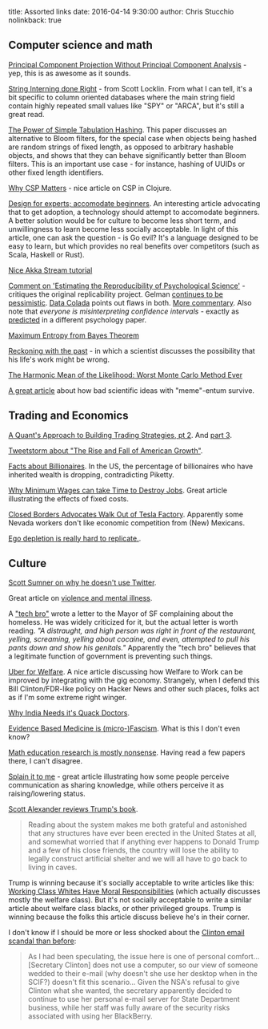 title: Assorted links
date: 2016-04-14 9:30:00
author: Chris Stucchio
nolinkback: true

## Computer science and math

[Principal Component Projection Without Principal Component Analysis](http://arxiv.org/pdf/1602.06872v1.pdf) - yep, this is as awesome as it sounds.

[String Interning done Right](https://getkerf.wordpress.com/2016/02/22/string-interning-done-right/) - from Scott Locklin. From what I can tell, it's a bit specific to column oriented databases where the main string field contain highly repeated small values like "SPY" or "ARCA", but it's still a great read.

[The Power of Simple Tabulation Hashing](https://people.csail.mit.edu/mip/papers/charhash/charhash.pdf). This paper discusses an alternative to Bloom filters, for the special case when objects being hashed are random strings of fixed length, as opposed to arbitrary hashable objects, and shows that they can behave significantly better than Bloom filters. This is an important use case - for instance, hashing of UUIDs or other fixed length identifiers.

[Why CSP Matters](http://reaktor.com/blog/why-csp-matters-i-keeping-things-in-sync/) - nice article on CSP in Clojure.

[Design for experts; accomodate beginners](https://pchiusano.github.io/2016-02-25/tech-adoption.html). An interesting article advocating that to get adoption, a technology should attempt to accomodate beginners. A better solution would be for culture to become less short term, and unwillingness to learn become less socially acceptable. In light of this article, one can ask the question - is Go evil? It's a language designed to be easy to learn, but which provides no real benefits over competitors (such as Scala, Haskell or Rust).

[Nice Akka Stream tutorial](https://medium.com/@kvnwbbr/diving-into-akka-streams-2770b3aeabb0)

[Comment on 'Estimating the Reproducibility of Psychological Science'](http://datacolada.org/wp-content/uploads/2016/03/5321-Gilbert-et-al-Comment-on-reproducibility.pdf) - critiques the original replicability project. Gelman [continues to be pessimistic](http://andrewgelman.com/2016/03/05/29195/). [Data Colada](http://datacolada.org/2016/03/03/47/) points out flaws in both. [More commentary](https://hardsci.wordpress.com/2016/03/03/evaluating-a-new-critique-of-the-reproducibility-project/). Also note that *everyone is misinterpreting confidence intervals* - exactly as [predicted](http://www.ejwagenmakers.com/inpress/HoekstraEtAlPBR.pdf) in a different psychology paper.

[Maximum Entropy from Bayes Theorem](https://qchu.wordpress.com/2016/03/06/maximum-entropy-from-bayes-theorem/)

[Reckoning with the past](http://michaelinzlicht.com/getting-better/2016/2/29/reckoning-with-the-past) - in which a scientist discusses the possibility that his life's work might be wrong.

[The Harmonic Mean of the Likelihood: Worst Monte Carlo Method Ever](https://radfordneal.wordpress.com/2008/08/17/the-harmonic-mean-of-the-likelihood-worst-monte-carlo-method-ever/)

[A great article](http://www.terryburnham.com/2015/04/a-trick-for-higher-sat-scores.html) about how bad scientific ideas with "meme"-entum survive.

## Trading and Economics

[A Quant's Approach to Building Trading Strategies, pt 2](https://www.quandl.com/blog/interview-with-a-quant-part-two). And [part 3](https://www.quandl.com/blog/interview-with-a-quant-part-three).

[Tweetstorm about "The Rise and Fall of American Growth"](https://storify.com/withinepsilon/gordon-inequality).

[Facts about Billionaires](http://conversableeconomist.blogspot.com/2016/02/facts-about-billionaires.html). In the US, the percentage of billionaires who have inherited wealth is dropping, contradicting Piketty.

[Why Minimum Wages can take Time to Destroy Jobs](http://econlog.econlib.org/archives/2016/02/why_minimum_wag.html). Great article illustrating the effects of fixed costs.

[Closed Borders Advocates Walk Out of Tesla Factory](http://www.bloomberg.com/news/articles/2016-02-29/about-100-workers-walk-out-at-tesla-battery-plant-building-site). Apparently some Nevada workers don't like economic competition from (New) Mexicans.

[Ego depletion is really hard to replicate.](http://www.slate.com/articles/health_and_science/cover_story/2016/03/ego_depletion_an_influential_theory_in_psychology_may_have_just_been_debunked.single.html).

## Culture

[Scott Sumner on why he doesn't use Twitter](http://www.themoneyillusion.com/?p=31553).

Great article on [violence and mental illness](http://siderea.livejournal.com/1256347.html).

A ["tech bro"](https://justink.svbtle.com/open-letter-to-mayor-ed-lee-and-greg-suhr-police-chief) wrote a letter to the Mayor of SF complaining about the homeless. He was widely criticized for it, but the actual letter is worth reading. *"A distraught, and high person was right in front of the restaurant, yelling, screaming, yelling about cocaine, and even, attempted to pull his pants down and show his genitals."* Apparently the "tech bro" believes that a legitimate function of government is preventing such things.

[Uber for Welfare](http://www.politico.com/agenda/story/2016/1/uber-welfare-sharing-gig-economy-000031). A nice article discussing how Welfare to Work can be improved by integrating with the gig economy. Strangely, when I defend this Bill Clinton/FDR-like policy on Hacker News and other such places, folks act as if I'm some extreme right winger.

[Why India Needs it's Quack Doctors](https://www.good.is/articles/why-india-needs-its-quack-doctors).

[Evidence Based Medicine is (micro-)Fascism](https://www.ucl.ac.uk/Pharmacology/dc-bits/holmes-deconstruction-ebhc-06.pdf). What is this I don't even know?

[Math education research is mostly nonsense](https://www.math.upenn.edu/~wilf/website/PSUTalk.pdf). Having read a few papers there, I can't disagree.

[Splain it to me](https://status451.com/2016/01/06/splain-it-to-me/) - great article illustrating how some people perceive communication as sharing knowledge, while others perceive it as raising/lowering status.

[Scott Alexander reviews Trump's book](http://slatestarcodex.com/2016/03/19/book-review-the-art-of-the-deal/).
>Reading about the system makes me both grateful and astonished that any structures have ever been erected in the United States at all, and somewhat worried that if anything ever happens to Donald Trump and a few of his close friends, the country will lose the ability to legally construct artificial shelter and we will all have to go back to living in caves.

Trump is winning because it's socially acceptable to write articles like this: [Working Class Whites Have Moral Responsibilities](http://www.nationalreview.com/corner/432796/working-class-whites-have-moral-responsibilities-defense-kevin-williamson) (which actually discusses mostly the welfare class). But it's not socially acceptable to write a similar article about welfare class blacks, or other privileged groups. Trump is winning because the folks this article discuss believe he's in their corner.

I don't know if I should be more or less shocked about the [Clinton email scandal than before](http://arstechnica.com/information-technology/2016/03/nsa-refused-clinton-a-secure-blackberry-like-obama-so-she-used-her-own/):
> As I had been speculating, the issue here is one of personal comfort… [Secretary Clinton] does not use a computer, so our view of someone wedded to their e-mail (why doesn't she use her desktop when in the SCIF?) doesn't fit this scenario...
> Given the NSA's refusal to give Clinton what she wanted, the secretary apparently decided to continue to use her personal e-mail server for State Department business, while her staff was fully aware of the security risks associated with using her BlackBerry.
